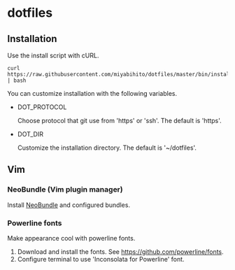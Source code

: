 # dotfiles
## Installation
Use the install script with cURL.

    curl https://raw.githubusercontent.com/miyabihito/dotfiles/master/bin/install.sh | bash

You can customize installation with the following variables.
- DOT_PROTOCOL

    Choose protocol that git use from 'https' or 'ssh'. The default is 'https'.

- DOT_DIR

    Customize the installation directory. The default is '~/dotfiles'.

## Vim
### NeoBundle (Vim plugin manager)
Install [NeoBundle](https://github.com/Shougo/neobundle.vim) and configured bundles.

### Powerline fonts
Make appearance cool with powerline fonts.

1. Download and install the fonts. See <https://github.com/powerline/fonts>.
2. Configure terminal to use 'Inconsolata for Powerline' font.
